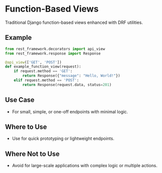 # Function-Based Views
Traditional Django function-based views enhanced with DRF utilities.

## Example
```python
from rest_framework.decorators import api_view
from rest_framework.response import Response

@api_view(['GET', 'POST'])
def example_function_view(request):
    if request.method == 'GET':
        return Response({"message": "Hello, World!"})
    elif request.method == 'POST':
        return Response(request.data, status=201)
```

## Use Case
- For small, simple, or one-off endpoints with minimal logic.

## Where to Use
- Use for quick prototyping or lightweight endpoints.

## Where Not to Use
- Avoid for large-scale applications with complex logic or multiple actions.

